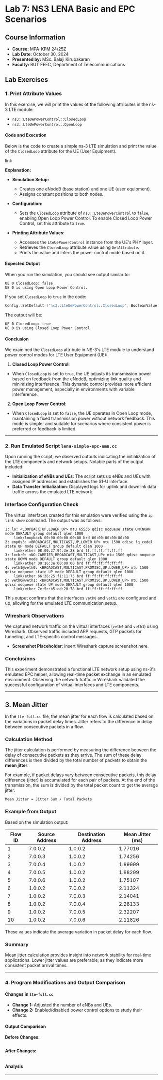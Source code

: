 
# Lab 7: NS3 LENA Basic and EPC Scenarios

## Course Information
- **Course:** MPA-KPM 24/25Z
- **Lab Date:** October 30, 2024
- **Presented by:** MSc. Balaji Kirubakaran
- **Faculty:** BUT FEEC, Department of Telecommunications

## Lab Exercises


### 1. Print Attribute Values

In this exercise, we will print the values of the following attributes in the ns-3 LTE module:

- `ns3::LteUePowerControl::ClosedLoop`
- `ns3::LteUePowerControl::OpenLoop`

#### Code and Execution

Below is the code to create a simple ns-3 LTE simulation and print the value of the `ClosedLoop` attribute for the UE (User Equipment).

link

**Explanation:**

- **Simulation Setup:**
  - Creates one eNodeB (base station) and one UE (user equipment).
  - Assigns constant positions to both nodes.

- **Configuration:**
  - Sets the `ClosedLoop` attribute of `ns3::LteUePowerControl` to `false`, enabling Open Loop Power Control. To enable Closed Loop Power Control, set this attribute to `true`.

- **Printing Attribute Values:**
  - Accesses the `LteUePowerControl` instance from the UE's PHY layer.
  - Retrieves the `ClosedLoop` attribute value using `GetAttribute`.
  - Prints the value and infers the power control mode based on it.

#### Expected Output

When you run the simulation, you should see output similar to:

```
UE 0 ClosedLoop: false
UE 0 is using Open Loop Power Control.
```

If you set `ClosedLoop` to `true` in the code:

```cpp
Config::SetDefault ("ns3::LteUePowerControl::ClosedLoop", BooleanValue (true));
```

The output will be:

```
UE 0 ClosedLoop: true
UE 0 is using Closed Loop Power Control.
```

#### Conclusion

We examined the `ClosedLoop` attribute in NS-3's LTE module to understand power control modes for LTE User Equipment (UE):

1. **Closed Loop Power Control**:
- When `ClosedLoop` is set to `true`, the UE adjusts its transmission power based on feedback from the eNodeB, optimizing link quality and minimizing interference. This dynamic control provides more efficient power management, especially in environments with variable interference.

2. **Open Loop Power Control**:
- When `ClosedLoop` is set to `false`, the UE operates in Open Loop mode, maintaining a fixed transmission power without network feedback. This mode is simpler and suitable for scenarios where consistent power is preferred or feedback is limited.
---

### 2. Run Emulated Script `lena-simple-epc-emu.cc`

Upon running the script, we observed outputs indicating the initialization of the LTE components and network setups. Notable parts of the output included:

- **Initialization of eNBs and UEs**: The script sets up eNBs and UEs with assigned IP addresses and establishes the S1-U interface.
- **Data Transfer Initialization**: Displayed logs for uplink and downlink data traffic across the emulated LTE network.
### Interface Configuration Check

The virtual interfaces created for this emulation were verified using the `ip link show` command. The output was as follows:

```
1: lo: <LOOPBACK,UP,LOWER_UP> mtu 65536 qdisc noqueue state UNKNOWN mode DEFAULT group default qlen 1000
    link/loopback 00:00:00:00:00:00 brd 00:00:00:00:00:00
2: enp0s3: <BROADCAST,MULTICAST,UP,LOWER_UP> mtu 1500 qdisc fq_codel state UP mode DEFAULT group default qlen 1000
    link/ether 08:00:27:94:3e:28 brd ff:ff:ff:ff:ff:ff
3: lxcbr0: <NO-CARRIER,BROADCAST,MULTICAST,UP> mtu 1500 qdisc noqueue state DOWN mode DEFAULT group default qlen 1000
    link/ether 00:16:3e:00:00:00 brd ff:ff:ff:ff:ff:ff
4: veth1@veth0: <BROADCAST,MULTICAST,PROMISC,UP,LOWER_UP> mtu 1500 qdisc noqueue state UP mode DEFAULT group default qlen 1000
    link/ether b6:36:25:f1:11:73 brd ff:ff:ff:ff:ff:ff
5: veth0@veth1: <BROADCAST,MULTICAST,PROMISC,UP,LOWER_UP> mtu 1500 qdisc noqueue state UP mode DEFAULT group default qlen 1000
    link/ether 7e:5c:b5:cd:20:78 brd ff:ff:ff:ff:ff:ff
```

This output confirms that the interfaces `veth0` and `veth1` are configured and up, allowing for the emulated LTE communication setup.

### Wireshark Observations

We captured network traffic on the virtual interfaces (`veth0` and `veth1`) using Wireshark. Observed traffic included ARP requests, GTP packets for tunneling, and LTE-specific control messages.

- **Screenshot Placeholder**: Insert Wireshark capture screenshot here.

### Conclusions

This experiment demonstrated a functional LTE network setup using ns-3's emulated EPC helper, allowing real-time packet exchange in an emulated environment. Observing the network traffic in Wireshark validated the successful configuration of virtual interfaces and LTE components.

---

## 3. Mean Jitter

In the `lte-full.cc` file, the mean jitter for each flow is calculated based on the variations in packet delay times. Jitter refers to the difference in delay between consecutive packets in a flow.

### Calculation Method

The jitter calculation is performed by measuring the difference between the delay of consecutive packets as they arrive. The sum of these delay differences is then divided by the total number of packets to obtain the **mean jitter**.

For example, if packet delays vary between consecutive packets, this delay difference (jitter) is accumulated for each pair of packets. At the end of the transmission, the sum is divided by the total packet count to get the average jitter:

`Mean Jitter = Jitter Sum / Total Packets`

### Example from Output

Based on the simulation output:

| Flow ID | Source Address | Destination Address | Mean Jitter (ms) |
|---------|----------------|---------------------|------------------|
| 1       | 7.0.0.2       | 1.0.0.2            | 1.77016         |
| 2       | 7.0.0.3       | 1.0.0.2            | 1.74256         |
| 3       | 7.0.0.4       | 1.0.0.2            | 1.89999         |
| 4       | 7.0.0.5       | 1.0.0.2            | 1.88299         |
| 5       | 7.0.0.6       | 1.0.0.2            | 1.75107         |
| 6       | 1.0.0.2       | 7.0.0.2            | 2.11324         |
| 7       | 1.0.0.2       | 7.0.0.3            | 2.14041         |
| 8       | 1.0.0.2       | 7.0.0.4            | 2.26133         |
| 9       | 1.0.0.2       | 7.0.0.5            | 2.32207         |
| 10      | 1.0.0.2       | 7.0.0.6            | 2.11826         |

These values indicate the average variation in packet delay for each flow.

### Summary

Mean jitter calculation provides insight into network stability for real-time applications. Lower jitter values are preferable, as they indicate more consistent packet arrival times.

---

### 4. Program Modifications and Output Comparison
#### Changes in `lte-full.cc`
- **Change 1:** Adjusted the number of eNBs and UEs.
- **Change 2:** Enabled/disabled power control options to study their effects.

#### Output Comparison
**Before Changes:**
```
```

**After Changes:**
```
```

#### Analysis

---


